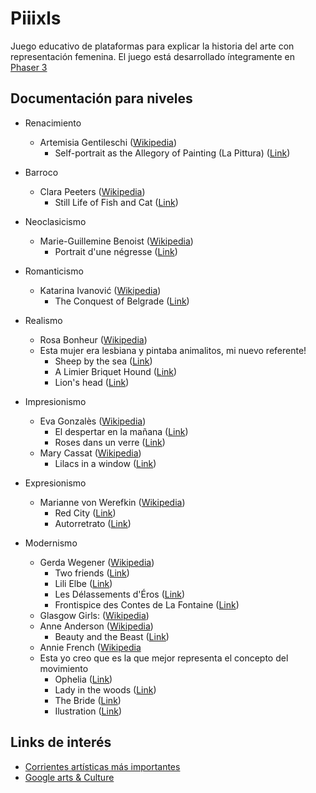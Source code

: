 # Piiixls
Juego educativo de plataformas para explicar la historia del arte con representación femenina. El juego está desarrollado íntegramente en [Phaser 3](https://phaser.io/)

## Documentación para niveles

* Renacimiento
    * Artemisia Gentileschi ([Wikipedia](https://es.wikipedia.org/wiki/Artemisia_Gentileschi))
        * Self-portrait as the Allegory of Painting (La Pittura) ([Link](https://artsandculture.google.com/asset/self-portrait-as-the-allegory-of-painting-la-pittura/fAHok0QVLkyJXQ))

* Barroco
    * Clara Peeters ([Wikipedia](https://es.wikipedia.org/wiki/Clara_Peeters))
        * Still Life of Fish and Cat ([Link](https://artsandculture.google.com/asset/still-life-of-fish-and-cat/YwErnEJWYsQZZQ))

* Neoclasicismo
    * Marie-Guillemine Benoist ([Wikipedia](https://es.wikipedia.org/wiki/Marie-Guillemine_Benoist))
        * Portrait d'une négresse ([Link](https://es.wikipedia.org/wiki/Archivo:Marie-Guillemine_Benoist_-_portrait_d%27une_negresse.jpg))

* Romanticismo
    * Katarina Ivanović ([Wikipedia](https://es.wikipedia.org/wiki/Katarina_Ivanovi%C4%87))
        * The Conquest of Belgrade ([Link](https://en.wikipedia.org/wiki/The_Conquest_of_Belgrade))

* Realismo
    * Rosa Bonheur ([Wikipedia](https://es.wikipedia.org/wiki/Rosa_Bonheur))
    * Esta mujer era lesbiana y pintaba animalitos, mi nuevo referente!
        * Sheep by the sea ([Link](https://artsandculture.google.com/asset/sheep-by-the-sea/5gHe7NOwPF5ThQ))
        * A Limier Briquet Hound ([Link](https://artsandculture.google.com/asset/a-limier-briquet-hound/NAGcz0kq5p8cQA))
        * Lion's head ([Link](https://artsandculture.google.com/asset/lion-s-head/7gFbxVRhoXeY0Q))

* Impresionismo
    * Eva Gonzalès ([Wikipedia](https://es.wikipedia.org/wiki/Eva_Gonzal%C3%A8s))
        * El despertar en la mañana ([Link](https://commons.wikimedia.org/wiki/File:Eva_Gonzal%C3%A8s_-_Morning_Awakening.jpg))
        * Roses dans un verre ([Link](https://commons.wikimedia.org/wiki/File:Eva_Gonzal%C3%A8s_-_Roses_dans_un_verre.jpg))
    * Mary Cassat ([Wikipedia](https://en.wikipedia.org/wiki/Mary_Cassatt))
        * Lilacs in a window ([Link](https://en.wikipedia.org/wiki/Lilacs_in_a_Window))

* Expresionismo
    * Marianne von Werefkin ([Wikipedia](https://es.wikipedia.org/wiki/Marianne_von_Werefkin))
        * Red City ([Link](https://www.flickr.com/photos/32357038@N08/7028121609))
        * Autorretrato ([Link](https://artsandculture.google.com/asset/selfportrait-i/iAFj85kCDCwOHA))

* Modernismo
    * Gerda Wegener ([Wikipedia](https://es.wikipedia.org/wiki/Gerda_Wegener))
        * Two friends ([Link](https://1.bp.blogspot.com/-8iJPhY-MkI0/Vse3_nkHqAI/AAAAAAAAvBM/8h4ym2Lwq8c/s1600/The%2BTwo%2BFriends%252C%2B1921%252C%2BGerda%2BGottlieb%2BWegener%252C.jpg))
        * Lili Elbe ([Link](https://fr.wikipedia.org/wiki/Gerda_Wegener#/media/File:Lili_Elbe_by_Gerda_Wegener.jpg))
        * Les Délassements d'Éros ([Link](https://fr.wikipedia.org/wiki/Gerda_Wegener#/media/File:1925_Wegener_Les_Delassements_dEros_01_anagoria.JPG))
        * Frontispice des Contes de La Fontaine ([Link](https://fr.wikipedia.org/wiki/Gerda_Wegener#/media/File:Wegener_Conte_La_Fontaine_I_frontispice.jpg))
    * Glasgow Girls: ([Wikipedia](https://en.wikipedia.org/wiki/Glasgow_Girls_(activists)))
    * Anne Anderson ([Wikipedia](https://en.wikipedia.org/wiki/Anne_Anderson_(illustrator)))
        * Beauty and the Beast ([Link](https://en.wikipedia.org/wiki/Anne_Anderson_(illustrator)#/media/File:Anne_Anderson05.jpg))
    * Annie French ([Wikipedia](https://en.wikipedia.org/wiki/Annie_French)
    * Esta yo creo que es la que mejor representa el concepto del movimiento
        * Ophelia ([Link](http://www.artnet.com/artists/annie-french/ophelia-qoSSWHtw4cMFw4s84dM6Eg2))
        * Lady in the woods ([Link](http://www.artnet.com/artists/annie-french/lady-in-the-woods-hQRA9gO-_7h5NZymZQ39-g2))
        * The Bride ([Link](http://www.artnet.com/artists/annie-french/the-bride-fA2RtGKvtRwRXNlFvQKlGg2))
        * Ilustration ([Link](http://2.bp.blogspot.com/_Qi8IV_f6X_o/TEcvW9WpwcI/AAAAAAAACAs/bezqL11Iz7o/s1600/Annie+French+2.jpg))

## Links de interés
* [Corrientes artísticas más importantes](https://barry-secretosdelarte.blogspot.com/2014/11/las-corrientes-artisticas-mas.html)
* [Google arts & Culture](https://artsandculture.google.com/)